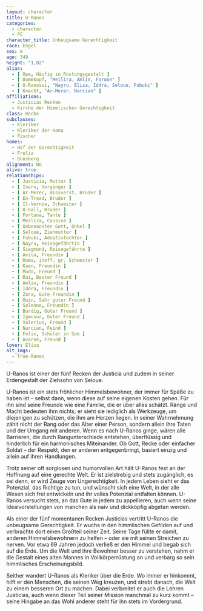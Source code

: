 ```yaml
---
layout: character
title: U-Ranos
categories:
  - character
  - PC
character_title: Unbeugsame Gerechtigkeit
race: Engel
sex: m
age: 349
height: "1,82"
alias:
  - [ Opa, Häufig in Rüstungsgestalt ]
  - [ Dummkopf, "Meilira, Amlin, Farone" ]
  - [ U-Ranossi, "Nayru, Eliza, Iddra, Seloue, Fubuki" ]
  - [ Knecht, "Ar-Merer, Narcian" ]
affiliations:
  - Justicias Recken
  - Kirche der Himmlischen Gerechtigkeit
class: Recke
subclasses:
  - Kleriker
  - Kleriker der Hama
  - Fischer
homes:
  - Hof der Gerechtigkeit
  - Frelia
  - Dünsberg
alignment: NG
alive: true
relationships:
  - [ Justicia, Mutter ]
  - [ Inoro, Vorgänger ]
  - [ Ar-Merer, missverst. Bruder ]
  - [ En-Troad, Bruder ]
  - [ Il-Vernia, Schwester ]
  - [ O-Gall, Bruder ]
  - [ Fortuna, Tante ]
  - [ Meilira, Cousine ]
  - [ Unbenannter Gott, Onkel ]
  - [ Seloue, Ziehmutter ]
  - [ Fubuki, Adoptivtochter ]
  - [ Nayru, Reisegefährtin ]
  - [ Siegmund, Reisegefährte ]
  - [ Avila, Freundin ]
  - [ Hama, inoff. gr. Schwester ]
  - [ Kaen, Freundin ]
  - [ Mudo, Freund ]
  - [ Rai, Bester Freund ]
  - [ Amlin, Freundin ]
  - [ Iddra, Freundin ]
  - [ Zora, Gute Freundin ]
  - [ Ouin, Sehr guter Freund ]
  - [ Solenne, Freundin ]
  - [ Burdig, Guter Freund ]
  - [ Igmusur, Guter Freund ]
  - [ Valerius, Freund ]
  - [ Narcian, Feind ]
  - [ Felix, Schüler in Spe ]
  - [ Avarne, Freund ]
lover: Eliza
alt_imgs:
  - True-Ranos
---
```


U-Ranos ist einer der fünf Recken der Justicia und zudem in seiner Erdengestalt der Ziehsohn von Seloue.

U-Ranos ist ein stets fröhlicher Himmelsbewohner, der immer für Späße zu haben ist – selbst dann, wenn diese auf seine
eigenen Kosten gehen. Für ihn sind seine Freunde wie eine Familie, die er über alles schätzt. Ränge und Macht bedeuten
ihm nichts; er sieht sie lediglich als Werkzeuge, um diejenigen zu schützen, die ihm am Herzen liegen. In seiner
Wahrnehmung zählt nicht der Rang oder das Alter einer Person, sondern allein ihre Taten und der Umgang mit anderen. Wenn
es nach U-Ranos ginge, wären alle Barrieren, die durch Rangunterschiede entstehen, überflüssig und hinderlich für ein
harmonisches Miteinander. Ob Gott, Recke oder einfacher Soldat – der Respekt, den er anderen entgegenbringt, basiert
einzig und allein auf ihren Handlungen.

Trotz seiner oft sorglosen und humorvollen Art hält U-Ranos fest an der Hoffnung auf eine gerechte Welt. Er ist
zielstrebig und stets zugänglich, es sei denn, er wird Zeuge von Ungerechtigkeit. In jedem Leben sieht er das Potenzial,
das Richtige zu tun, und wünscht sich eine Welt, in der alle Wesen sich frei entwickeln und ihr volles Potenzial
entfalten können. U-Ranos versucht stets, an das Gute in jedem zu appellieren, auch wenn seine Idealvorstellungen von
manchen als naiv und dickköpfig abgetan werden.

Als einer der fünf momentanen Recken Justicias vertritt U-Ranos die unbeugsame Gerechtigkeit. Er wuchs in den
himmlischen Gefilden auf und verbrachte dort einen Großteil seiner Zeit. Seine Tage füllte er damit, anderen
Himmelsbewohnern zu helfen – oder sie mit seinen Streichen zu nerven. Vor etwa 69 Jahren jedoch verließ er den Himmel
und begab sich auf die Erde. Um die Welt und ihre Bewohner besser zu verstehen, nahm er die Gestalt eines alten Mannes
in Vollkörperrüstung an und verbarg so sein himmlisches Erscheinungsbild.

Seither wandert U-Ranos als Kleriker über die Erde. Wo immer er hinkommt, hilft er den Menschen, die seinen Weg kreuzen,
und strebt danach, die Welt zu einem besseren Ort zu machen. Dabei verbreitet er auch die Lehren Justicias, auch wenn
dieser Teil seiner Mission manchmal zu kurz kommt – seine Hingabe an das Wohl anderer steht für ihn stets im
Vordergrund.